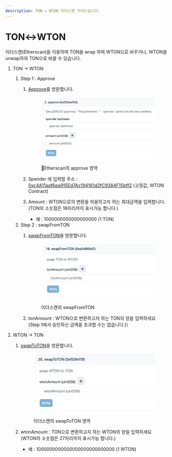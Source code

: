 ```yaml
---
description: TON ↔ WTON 이더스캔 가이드입니다.
---
```


# TON↔WTON

이더스캔(Etherscan)을 이용하여 TON을 wrap 하여 WTON으로 바꾸거나, WTON을 unwap하여 TON으로 바꿀 수 있습니다.&#x20;

1. TON → WTON
   1. Step 1 : Approve&#x20;
      1.  [Approve](https://etherscan.io/address/0x2be5e8c109e2197d077d13a82daead6a9b3433c5#writeContract#F2)를 방문합니다.

          <figure><img src="../.gitbook/assets/image.png" alt=""><figcaption><p>Etherscan의 approve 영역</p></figcaption></figure>


      2. Spender 에 입력할 주소 : [0xc4A11aaf6ea915Ed7Ac194161d2fC9384F15bff2](https://etherscan.io/address/0xc4A11aaf6ea915Ed7Ac194161d2fC9384F15bff2) (고정값, WTON Contract)
      3. Amount : WTON으로의 변환을 허용하고자 하는 최대금액을 입력합니다. (TON의 소숫점은 18자리까지 표시가능 합니다.)
         * 예 : 1000000000000000000 (1 TON)
   2. Step 2 : swapFromTON&#x20;
      1.  [swapFromTON](https://etherscan.io/address/0xc4a11aaf6ea915ed7ac194161d2fc9384f15bff2#writeContract#F18)을 방문합니다.

          <figure><img src="../.gitbook/assets/image (2).png" alt=""><figcaption><p>이더스캔의 swapFromTON</p></figcaption></figure>


      2. tonAmount : WTON으로 변환하고자 하는 TON의 양을 입력하세요 (Step 1에서 승인하신 금액을 초과할 수는 없습니다.)\

2. WTON → TON
   1.  [swapToTON](https://etherscan.io/address/0xc4a11aaf6ea915ed7ac194161d2fc9384f15bff2#writeContract#F20)을 방문합니다.

       <figure><img src="../.gitbook/assets/image (3).png" alt=""><figcaption><p>이더스캔의 swapToTON 영역</p></figcaption></figure>


   2. wtonAmount : TON으로 변환하고자 하는 WTON의 양을 입력하세요  (WTON의 소숫점은 27자리까지 표시가능 합니다.)
      * 예 : 1000000000000000000000000000 (1 WTON)
